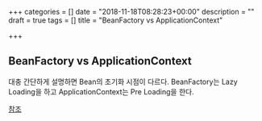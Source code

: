 +++
categories = []
date = "2018-11-18T08:28:23+00:00"
description = ""
draft = true
tags = []
title = "BeanFactory vs ApplicationContext"

+++
## BeanFactory vs ApplicationContext

대충 간단하게 설명하면 Bean의 초기화 시점이 다르다. BeanFactory는 Lazy Loading을 하고 ApplicationContext는 Pre Loading을 한다.

[참조](https://www.digizol.com/2008/09/lazy-load-pre-load-beans-spring.html)